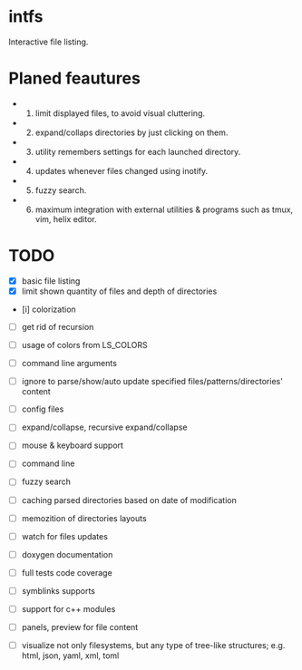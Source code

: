 # intfs
Interactive file listing.

# Planed feautures

- 1. limit displayed files, to avoid visual cluttering.
- 2. expand/collaps directories by just clicking on them.
- 3. utility remembers settings for each launched directory.
- 4. updates whenever files changed using inotify.
- 5. fuzzy search.
- 6. maximum integration with external utilities & programs such as tmux, vim, helix editor.

# TODO

 - [x] basic file listing
 - [x] limit shown quantity of files and depth of directories 
 - [i] colorization
 - [ ] get rid of recursion
 - [ ] usage of colors from LS_COLORS     
 - [ ] command line arguments
 - [ ] ignore to parse/show/auto update specified files/patterns/directories' content
 - [ ] config files
 - [ ] expand/collapse, recursive expand/collapse
 - [ ] mouse & keyboard support
 - [ ] command line
 - [ ] fuzzy search 
 - [ ] caching parsed directories based on date of modification
 - [ ] memozition of directories layouts
 - [ ] watch for files updates
 - [ ] doxygen documentation
 - [ ] full tests code coverage

 - [ ] symblinks supports 
 - [ ] support for c++ modules
 - [ ] panels, preview for file content

 - [ ] visualize not only filesystems, but any type of tree-like structures;
       e.g. html, json, yaml, xml, toml 